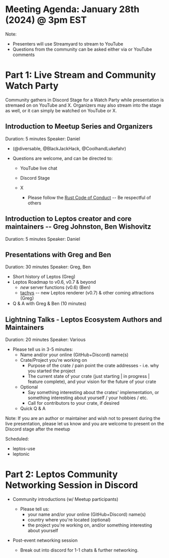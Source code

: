 # Meeting Agenda: January 28th (2024) @ 3pm EST

Note:
- Presenters will use Streamyard to stream to YouTube
- Questions from the community can be asked either via or YouTube comments

# Part 1: Live Stream and Community Watch Party

Community gathers in Discord Stage for a Watch Party while presentation is stremaed on on YouTube and X. Organizers may also stream into the stage as well, or it can simply be watched on YouTube or X. 


## Introduction to Meetup Series and Organizers 
Duration: 5 minutes
Speaker: Daniel

- (@diversable, @BlackJackHack, @CoolhandLukefahr)


- Questions are welcome, and can be directed to:
  - YouTube live chat
  - Discord Stage
  - X

	- Please follow the [Rust Code of Conduct](https://www.rust-lang.org/policies/code-of-conduct) -- Be respectful of others


## Introduction to Leptos creator and core maintainers -- Greg Johnston, Ben Wishovitz
Duration: 5 minutes
Speaker: Daniel


## Presentations with Greg and Ben
Duration: 30 minutes
Speaker: Greg, Ben 

- Short history of Leptos (Greg)
- Leptos Roadmap to v0.6, v0.7 & beyond
  - *new* server functions (v0.6) (Ben)
  - [tachys](https://github.com/gbj/tachys) -- new Leptos renderer (v0.7) & other coming attractions (Greg)
- Q & A with Greg & Ben (10 minutes)


## Lightning Talks - Leptos Ecosystem Authors and Maintainers 
Duration: 20 minutes
Speaker: Various 

- Please tell us in 3-5 minutes:
  - Name and/or your online (GitHub+Discord) name(s)
  - Crate/Project you're working on
    - Purpose of the crate / pain point the crate addresses - i.e. why you started the project
    - The current state of your crate (just starting | in progress | feature complete), and your vision for the future of your crate
  - Optional
    - Say something interesting about the crates' implementation, or something interesting about yourself / your hobbies / etc.
    - Call for contributors to your crate, if desired
  - Quick Q & A

Note: If you are an author or maintainer and wish not to present during the live presentation, please let us know and you are welcome to present on the Discord stage after the meetup 

Scheduled:
- leptos-use
- leptonic


# Part 2: Leptos Community Networking Session in Discord 

- Community introductions (w/ Meetup participants)
	- Please tell us:
		- your name and/or your online (GitHub+Discord) name(s)
		- country where you're located (optional)
		- the project you're working on, and/or something interesting about yourself

- Post-event networking session
	- Break out into discord for 1-1 chats & further networking.

